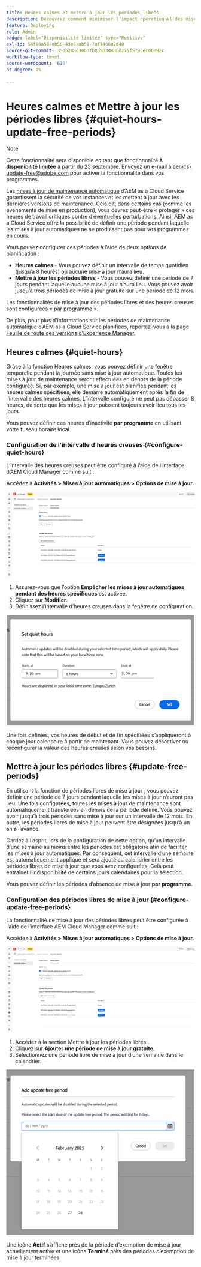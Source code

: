 ```yaml
---
title: Heures calmes et mettre à jour les périodes libres
description: Découvrez comment minimiser l’impact opérationnel des mises à jour automatiques d’AEM as a Cloud Service en utilisant les heures creuses et les périodes sans mise à jour.
feature: Deploying
role: Admin
badge: label="Disponibilité limitée" type="Positive"
exl-id: 54f86a58-eb56-43e6-ab51-7af7466a2d40
source-git-commit: 350b288d30b3fb8d9d308dbd279f579cec0b292c
workflow-type: tm+mt
source-wordcount: '610'
ht-degree: 0%

---
```


# Heures calmes et Mettre à jour les périodes libres {#quiet-hours-update-free-periods}

>[!NOTE]
>Cette fonctionnalité sera disponible en tant que fonctionnalité **à disponibilité limitée** à partir du 25 septembre. Envoyez un e-mail à [aemcs-update-free@adobe.com](mailto:aemcs-update-free@adobe.com) pour activer la fonctionnalité dans vos programmes.

Les [mises à jour de maintenance automatique](/help/implementing/deploying/aem-version-updates.md) d’AEM as a Cloud Service garantissent la sécurité de vos instances et les mettent à jour avec les dernières versions de maintenance. Cela dit, dans certains cas (comme les événements de mise en production), vous devrez peut-être « protéger » ces heures de travail critiques contre d’éventuelles perturbations. Ainsi, AEM as a Cloud Service offre la possibilité de définir une période pendant laquelle les mises à jour automatiques ne se produisent pas pour vos programmes en cours.

Vous pouvez configurer ces périodes à l’aide de deux options de planification :

* **Heures calmes** - Vous pouvez définir un intervalle de temps quotidien (jusqu’à 8 heures) où aucune mise à jour n’aura lieu.
* **Mettre à jour les périodes libres** - Vous pouvez définir une période de 7 jours pendant laquelle aucune mise à jour n’aura lieu. Vous pouvez avoir jusqu’à trois périodes de mise à jour gratuite sur une période de 12 mois.

Les fonctionnalités de mise à jour des périodes libres et des heures creuses sont configurées « par programme ».

De plus, pour plus d’informations sur les périodes de maintenance automatique d’AEM as a Cloud Service planifiées, reportez-vous à la page [Feuille de route des versions d’Experience Manager](https://experienceleague.adobe.com/fr/docs/experience-manager-release-information/aem-release-updates/update-releases-roadmap).

## Heures calmes {#quiet-hours}

Grâce à la fonction Heures calmes, vous pouvez définir une fenêtre temporelle pendant la journée sans mise à jour automatique. Toutes les mises à jour de maintenance seront effectuées en dehors de la période configurée. Si, par exemple, une mise à jour est planifiée pendant les heures calmes spécifiées, elle démarre automatiquement après la fin de l’intervalle des heures calmes. L’intervalle configuré ne peut pas dépasser 8 heures, de sorte que les mises à jour puissent toujours avoir lieu tous les jours.

Vous pouvez définir ces heures d’inactivité **par programme** en utilisant votre fuseau horaire local.

### Configuration de l’intervalle d’heures creuses {#configure-quiet-hours}

L’intervalle des heures creuses peut être configuré à l’aide de l’interface d’AEM Cloud Manager comme suit :

Accédez à **Activités > Mises à jour automatiques > Options de mise à jour**.

![Configuration](assets/main-config.png)

1. Assurez-vous que l’option **Empêcher les mises à jour automatiques pendant des heures spécifiques** est activée.
2. Cliquez sur **Modifier**.
3. Définissez l’intervalle d’heures creuses dans la fenêtre de configuration.

![Configuration des heures calmes](assets/quiet-hours.png)

Une fois définies, vos heures de début et de fin spécifiées s’appliqueront à chaque jour calendaire à partir de maintenant. Vous pouvez désactiver ou reconfigurer la valeur des heures creuses selon vos besoins.

## Mettre à jour les périodes libres {#update-free-periods}

En utilisant la fonction de périodes libres de mise à jour , vous pouvez définir une période de 7 jours pendant laquelle les mises à jour n’auront pas lieu. Une fois configurées, toutes les mises à jour de maintenance sont automatiquement transférées en dehors de la période définie. Vous pouvez avoir jusqu’à trois périodes sans mise à jour sur un intervalle de 12 mois. En outre, les périodes libres de mise à jour peuvent être désignées jusqu’à un an à l’avance.

Gardez à l’esprit, lors de la configuration de cette option, qu’un intervalle d’une semaine au moins entre les périodes est obligatoire afin de faciliter les mises à jour automatiques. Par conséquent, cet intervalle d’une semaine est automatiquement appliqué et sera ajouté au calendrier entre les périodes libres de mise à jour que vous avez configurées. Cela peut entraîner l’indisponibilité de certains jours calendaires pour la sélection.

Vous pouvez définir les périodes d’absence de mise à jour **par programme**.

### Configuration des périodes libres de mise à jour {#configure-update-free-periods}

La fonctionnalité de mise à jour des périodes libres peut être configurée à l’aide de l’interface AEM Cloud Manager comme suit :

Accédez à **Activités > Mises à jour automatiques > Options de mise à jour**.

![Configuration](assets/main-config.png)

1. Accédez à la section Mettre à jour les périodes libres .
2. Cliquez sur **Ajouter une période de mise à jour gratuite**.
3. Sélectionnez une période libre de mise à jour d’une semaine dans le calendrier.

![Mettre à jour la configuration des périodes libres](assets/update-free-periods.png)

Une icône **Actif** s’affiche près de la période d’exemption de mise à jour actuellement active et une icône **Terminé** près des périodes d’exemption de mise à jour terminées.
